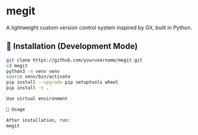 # megit

A lightweight custom version control system inspired by Git, built in Python.

## 🔧 Installation (Development Mode)

```bash
git clone https://github.com/yourusername/megit.git
cd megit
python3 -m venv venv
source venv/bin/activate
pip install --upgrade pip setuptools wheel
pip install -e .

Use virtual environment

🚀 Usage

After installation, run:
megit
```
